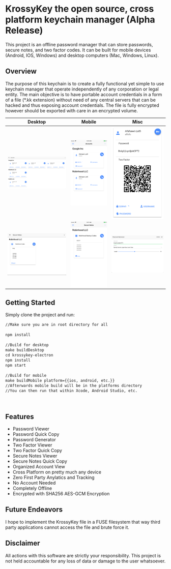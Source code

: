 # KrossyKey the open source, cross platform keychain manager (Alpha Release)

This project is an offline password manager that can store passwords, secure notes, and two factor codes.
It can be built for mobile devices (Android, IOS, Windows) and desktop computers (Mac, Windows, Linux).


## Overview

The purpose of this keychain is to create a fully functional yet simple to use keychain manager that operate independently of any corporation or legal entity. The main objective is to have portable account credentials in a form of a file (*.kk extension) without need of any central servers that can be hacked and thus exposing account credentials. The file is fully encrypted however should be exported with care in an encrypted volume.




| Desktop | Mobile  | Misc  |
|:-------------:|:-------:|:-------:|
|![Accounts](https://github.com/KrossyKey/krossykey/blob/master/images/desktopPasswords.png)|![Accounts](https://github.com/KrossyKey/krossykey/blob/master/images/iosPasswords.png)|![Accounts](https://github.com/KrossyKey/krossykey/blob/master/images/accountCard.png)|
|![Secure Notes](https://github.com/KrossyKey/krossykey/blob/master/images/desktopNotes.png)|![Secure Notes](https://github.com/KrossyKey/krossykey/blob/master/images/iosNotes.png)|![Password Gen](https://github.com/KrossyKey/krossykey/blob/master/images/passwordGen.png)|





## Getting Started

Simply clone the project and run:

```
//Make sure you are in root directory for all

npm install

//Build for desktop
make buildDesktop
cd krossykey-electron
npm install
npm start

//Build for mobile
make buildMobile platform={{ios, android, etc.}}
//Afterwards mobile build will be in the platforms directory
//You can then run that within Xcode, Android Studio, etc.



```



## Features

- Password Viewer
- Password Quick Copy
- Password Generator
- Two Factor Viewer
- Two Factor Quick Copy
- Secure Notes Viewer
- Secure Notes Quick Copy
- Organized Account View
- Cross Platform on pretty much any device
- Zero First Party Anylatics and Tracking
- No Account Needed
- Completely Offline
- Encrypted with SHA256 AES-GCM Encryption



## Future Endeavors

I hope to implement the KrossyKey file in a FUSE filesystem that way third party applications cannot access the file and brute force it.



## Disclaimer

All actions with this software are strictly your responsibility. This project is not held accountable for any loss of data or damage to the user whatsoever.


